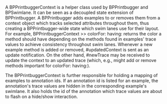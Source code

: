 A BPPrintbuggerContext is a helper class used by BPPrintbugger and BPSwimlane. It can be seen as a decoupled state extension of BPPrintbugger. 
A BPPrintbugger adds examples to or removes them from a context object which tracks selected attributes throughout them, thus creating a BPPrintbugger-wide state which swim lanes use for their layout. For example, BPPrintbuggerContext >> colorFor: having: returns the color a method should have depending on the methods found in examples' trace values to achieve consistency throughout swim lanes. 
Whenever a new example method is added or removed, #updatedContext is sent as an update notification. On the other hand, #newTrace may be received to update the context to an updated trace (which, e.g., might add or remove methods important for colorFor: having:).

The BPPrintbuggerContext is further responsible for holding a mapping of examples to annotation ids. If an annotation id is listed for an example, the annotation's trace values are hidden in the corresponding example's swimlane. It also holds the id of the annotation which trace values are about to flash on a hide/show interaction.